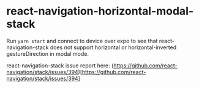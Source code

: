 # react-navigation-horizontal-modal-stack

Run `yarn start` and connect to device over expo to see that react-navigation-stack does not support horizontal or horizontal-inverted gestureDirection in modal mode.

react-navigation-stack issue report here: (https://github.com/react-navigation/stack/issues/394)[https://github.com/react-navigation/stack/issues/394]
